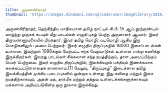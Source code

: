 ```yaml
---
title: அருணகிரிநாதர்
thumbnail: 'https://images.dinamani.com/uploads/user/imagelibrary/2018/6/27/original/arunagirinathar.jpg'
---
```


அருணகிரிநாதர், தெற்கிந்திய மாநிலமான தமிழ் நாட்டில் கி.பி. 15 ஆம் நூற்றாண்டில் வாழ்ந்து முருகக் கடவுள் மீது பாடல்கள் எழுதி புகழ் பெற்ற அருளாளர் ஆவார். இவர் திருவண்ணாமலையில் பிறந்தார். இவர் தமிழ் மொழி, வடமொழி ஆகிய இரு மொழிகளிலும் புலமை பெற்றவர். இவர் எழுதிய திருப்புகழில் 16000 இசைப்பாடல்கள் உள்ளன. இவற்றுள் 1088க்கும் மேற்பட்ட சந்த வேறுபாடுகள் உள்ளன என்று கணித்து இருக்கிறார்கள். இவரது பாடல்கள் சிக்கலான சந்த நயத்திற்கும், தாள அமைப்பிற்கும் பெயர் பெற்றவை. இவர் எழுதிய திருப்புகழில், இலக்கியமும் பக்தியும் இணக்கமாக கலக்கப்பட்டுள்ளதைக் காணலாம்.[1] மேலும், "திருப்புகழ்" இடைக்கால தமிழ் இலக்கியத்தின் முக்கிய படைப்புகளில் ஒன்றாக உள்ளது. இது கவிதை மற்றும் இசை நயத்திற்காகவும், அதன் மத, தார்மீக மற்றும் தத்துவ உள்ளடக்கங்களுக்காகவும் மக்களால் அறியப்படுகின்ற ஒரு நூலாக இருக்கிறது.
